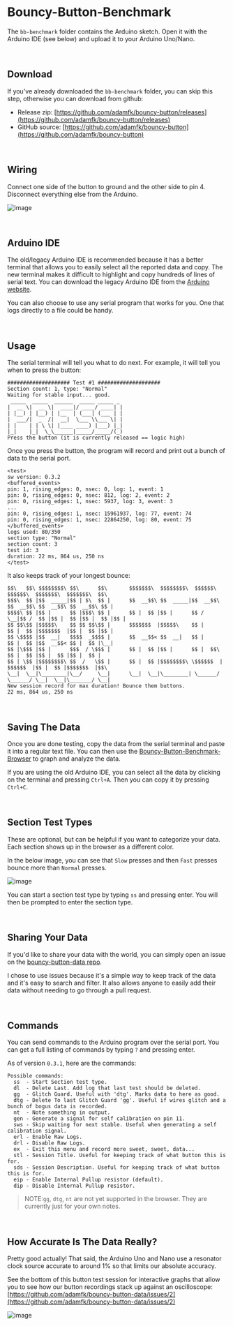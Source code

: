 # Bouncy-Button-Benchmark
The `bb-benchmark` folder contains the Arduino sketch. Open it with the Arduino IDE (see below) and upload it to your Arduino Uno/Nano.

<br>

## Download
If you've already downloaded the `bb-benchmark` folder, you can skip this step, otherwise you can download from github:
* Release zip: [https://github.com/adamfk/bouncy-button/releases](https://github.com/adamfk/bouncy-button/releases)
* GitHub source: [https://github.com/adamfk/bouncy-button](https://github.com/adamfk/bouncy-button)

<br>

## Wiring
Connect one side of the button to ground and the other side to pin 4. Disconnect everything else from the Arduino.

![image](https://github.com/adamfk/bouncy-button/assets/274012/4330681e-52c2-424a-9798-b20fd8b10150)


<br>

## Arduino IDE
The old/legacy Arduino IDE is recommended because it has a better terminal that allows you to easily select all the reported data and copy. The new terminal makes it difficult to highlight and copy hundreds of lines of serial text. You can download the legacy Arduino IDE from the [Arduino website](https://www.arduino.cc/en/Main/OldSoftwareReleases).

You can also choose to use any serial program that works for you. One that logs directly to a file could be handy.

<br>

## Usage
The serial terminal will tell you what to do next. For example, it will tell you when to press the button:
    
```
#################### Test #1 ####################
Section count: 1, type: "Normal"
Waiting for stable input... good.
 _____  _____  ______  _____ _____ _ 
|  __ \|  __ \|  ____|/ ____/ ____| |
| |__) | |__) | |__  | (___| (___ | |
|  ___/|  _  /|  __|  \___ \\___ \| |
| |    | | \ \| |____ ____) |___) |_|
|_|    |_|  \_\______|_____/_____/(_)
Press the button (it is currently released == logic high)
```

Once you press the button, the program will record and print out a bunch of data to the serial port.

```
<test>
sw version: 0.3.2
<buffered_events>
pin: 1, rising_edges: 0, nsec: 0, log: 1, event: 1
pin: 0, rising_edges: 0, nsec: 812, log: 2, event: 2
pin: 0, rising_edges: 1, nsec: 5937, log: 3, event: 3
...
pin: 0, rising_edges: 1, nsec: 15961937, log: 77, event: 74
pin: 0, rising_edges: 1, nsec: 22864250, log: 80, event: 75
</buffered_events>
logs used: 80/350
section type: "Normal"
section count: 3
test id: 3
duration: 22 ms, 864 us, 250 ns
</test>
```

It also keeps track of your longest bounce:
```
$$\   $$\ $$$$$$$$\ $$\      $$\       $$$$$$$\  $$$$$$$$\  $$$$$$\   $$$$$$\  $$$$$$$\  $$$$$$$\  $$\ 
$$$\  $$ |$$  _____|$$ | $\  $$ |      $$  __$$\ $$  _____|$$  __$$\ $$  __$$\ $$  __$$\ $$  __$$\ $$ |
$$$$\ $$ |$$ |      $$ |$$$\ $$ |      $$ |  $$ |$$ |      $$ /  \__|$$ /  $$ |$$ |  $$ |$$ |  $$ |$$ |
$$ $$\$$ |$$$$$\    $$ $$ $$\$$ |      $$$$$$$  |$$$$$\    $$ |      $$ |  $$ |$$$$$$$  |$$ |  $$ |$$ |
$$ \$$$$ |$$  __|   $$$$  _$$$$ |      $$  __$$< $$  __|   $$ |      $$ |  $$ |$$  __$$< $$ |  $$ |\__|
$$ |\$$$ |$$ |      $$$  / \$$$ |      $$ |  $$ |$$ |      $$ |  $$\ $$ |  $$ |$$ |  $$ |$$ |  $$ | 
$$ | \$$ |$$$$$$$$\ $$  /   \$$ |      $$ |  $$ |$$$$$$$$\ \$$$$$$  | $$$$$$  |$$ |  $$ |$$$$$$$  |$$\ 
\__|  \__|\________|\__/     \__|      \__|  \__|\________| \______/  \______/ \__|  \__|\_______/ \__|
New session record for max duration! Bounce them buttons.
22 ms, 864 us, 250 ns
```

<br>


## Saving The Data
Once you are done testing, copy the data from the serial terminal and paste it into a regular text file. You can then use the [Bouncy-Button-Benchmark-Browser](https://github.com/adamfk/bouncy-button/tree/main/bbb-browser/README.md) to graph and analyze the data.

If you are using the old Arduino IDE, you can select all the data by clicking on the terminal and pressing `Ctrl+A`. Then you can copy it by pressing `Ctrl+C`.


<br>


## Section Test Types
These are optional, but can be helpful if you want to categorize your data. Each section shows up in the browser as a different color.

In the below image, you can see that `Slow` presses and then `Fast` presses bounce more than `Normal` presses.

![image](https://github.com/adamfk/bouncy-button/assets/274012/03b401a3-8e64-4283-a423-7a76e8a3c8e8)

You can start a section test type by typing `ss` and pressing enter. You will then be prompted to enter the section type.


<br>


## Sharing Your Data
If you'd like to share your data with the world, you can simply open an issue on the [bouncy-button-data repo](https://github.com/adamfk/bouncy-button-data/issues/).

I chose to use issues because it's a simple way to keep track of the data and it's easy to search and filter. It also allows anyone to easily add their data without needing to go through a pull request.


<br>


## Commands
You can send commands to the Arduino program over the serial port. You can get a full listing of commands by typing `?` and pressing enter.

As of version `0.3.1`, here are the commands:

```
Possible commands: 
  ss  - Start Section test type.
  dl  - Delete Last. Add log that last test should be deleted.
  gg  - Glitch Guard. Useful with 'dtg'. Marks data to here as good.
  dtg - Delete To last Glitch Guard 'gg'. Useful if wires glitch and a bunch of bogus data is recorded.
  nt  - Note something in output.
  gen - Generate a signal for self calibration on pin 11.
  sws - Skip waiting for next stable. Useful when generating a self calibration signal.
  erl - Enable Raw Logs.
  drl - Disable Raw Logs.
  ex  - Exit this menu and record more sweet, sweet, data...
  stl - Session Title. Useful for keeping track of what button this is for.
  sds - Session Description. Useful for keeping track of what button this is for.
  eip - Enable Internal Pullup resistor (default).
  dip - Disable Internal Pullup resistor.
```

> NOTE:`gg`, `dtg`, `nt` are not yet supported in the browser. They are currently just for your own notes.

<br>


## How Accurate Is The Data Really?
Pretty good actually! That said, the Arduino Uno and Nano use a resonator clock source accurate to around 1% so that limits our absolute accuracy.

See the bottom of this button test session for interactive graphs that allow you to see how our button recordings stack up against an oscilloscope: [https://github.com/adamfk/bouncy-button-data/issues/2](https://github.com/adamfk/bouncy-button-data/issues/2)

![image](https://github.com/adamfk/bouncy-button-data/assets/274012/330320e9-8d55-476a-805a-062b67e47283)

